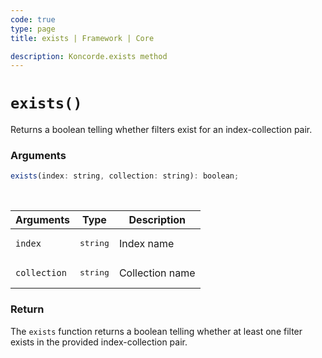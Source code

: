 ```yaml
---
code: true
type: page
title: exists | Framework | Core

description: Koncorde.exists method
---
```


# `exists()`

Returns a boolean telling whether filters exist for an index-collection pair.

### Arguments

```js
exists(index: string, collection: string): boolean;
```

<br/>

| Arguments    | Type              | Description     |
| ------------ | ----------------- | --------------- |
| `index`      | <pre>string</pre> | Index name      |
| `collection` | <pre>string</pre> | Collection name |

### Return

The `exists` function returns a boolean telling whether at least one filter exists in the provided index-collection pair.
